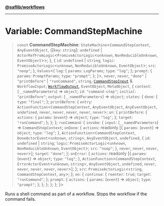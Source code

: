 [**@saflib/workflows**](../index.md)

***

# Variable: CommandStepMachine

> `const` **CommandStepMachine**: `StateMachine`\<`CommandStepContext`, `AnyEventObject`, \{\[`key`: `string`\]: `undefined` \| `ActorRefFromLogic`\<`PromiseActorLogic`\<`unknown`, `NonReducibleUnknown`, `EventObject`\>\>; \}, \{ `id`: `undefined` \| `string`; `logic`: `PromiseActorLogic`\<`unknown`, `NonReducibleUnknown`, `EventObject`\>; `src`: `"noop"`; \}, `Values`\<\{ `log`: \{ `params`: `LogParams`; `type`: `"log"`; \}; `prompt`: \{ `params`: `PromptParams`; `type`: `"prompt"`; \}; \}\>, `never`, `never`, `"done"` \| `"printBefore"` \| `"runCommand"`, `string`, [`CommandStepInput`](../interfaces/CommandStepInput.md) & `WorkflowInput`, [`WorkflowOutput`](../interfaces/WorkflowOutput.md), `EventObject`, `MetaObject`, \{ `context`: (`__namedParameters`) => `object`; `id`: `"command-step"`; `initial`: `"printBefore"`; `output`: (`__namedParameters`) => `object`; `states`: \{ `done`: \{ `type`: `"final"`; \}; `printBefore`: \{ `entry`: `ActionFunction`\<`CommandStepContext`, `AnyEventObject`, `AnyEventObject`, `undefined`, `never`, `never`, `never`, `never`, `never`\>; `on`: \{ `printBefore`: \{ `actions`: \{ `params`: (`event`) => `object`; `type`: `"log"`; \}; `target`: `"runCommand"`; \}; \}; \}; `runCommand`: \{ `invoke`: \{ `input`: (`__namedParameters`) => `CommandStepContext`; `onDone`: \{ `actions`: readonly \[\{ `params`: (`event`) => `object`; `type`: `"log"`; \}, `ActionFunction`\<`CommandStepContext`, `DoneActorEvent`\<`unknown`, `string`\>, `AnyEventObject`, `undefined`, \{ `id`: `undefined` \| `string`; `logic`: `PromiseActorLogic`\<`unknown`, `NonReducibleUnknown`, `EventObject`\>; `src`: `"noop"`; \}, `never`, `never`, `never`, `never`\>\]; `target`: `"done"`; \}; `onError`: \{ `actions`: readonly \[\{ `params`: (`event`) => `object`; `type`: `"log"`; \}, `ActionFunction`\<`CommandStepContext`, `ErrorActorEvent`\<`unknown`, `string`\>, `AnyEventObject`, `undefined`, `never`, `never`, `never`, `never`, `never`\>\]; \}; `src`: `PromiseActorLogic`\<`string`, `CommandStepContext`, `any`\>; \}; `on`: \{ `continue`: \{ `reenter`: `true`; `target`: `"runCommand"`; \}; `prompt`: \{ `actions`: \{ `params`: (`event`) => `object`; `type`: `"prompt"`; \}; \}; \}; \}; \}; \}\>

Runs a shell command as part of a workflow. Stops the workflow if the command fails.
